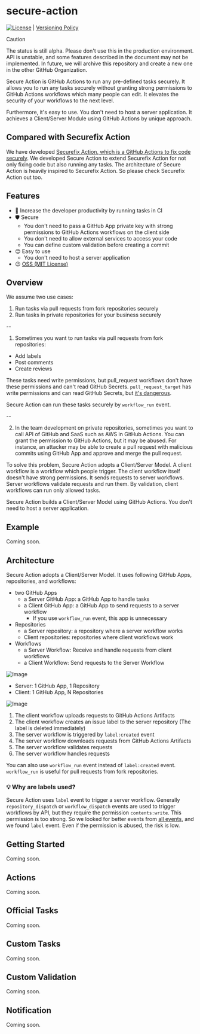 # secure-action

[![License](http://img.shields.io/badge/license-mit-blue.svg?style=flat-square)](https://raw.githubusercontent.com/secure-action/action/main/LICENSE) | [Versioning Policy](https://github.com/suzuki-shunsuke/versioning-policy/blob/main/POLICY.md)

> [!CAUTION]
> The status is still alpha.
> Please don't use this in the production environment.
> API is unstable, and some features described in the document may not be implemented.
> In future, we will archive this repository and create a new one in the other GitHub Organization.

Secure Action is GitHub Actions to run any pre-defined tasks securely.
It allows you to run any tasks securely without granting strong permissions to GitHub Actions workflows which many people can edit.
It elevates the security of your workflows to the next level.

Furthermore, it's easy to use.
You don't need to host a server application.
It achieves a Client/Server Module using GitHub Actions by unique approach.

## Compared with Securefix Action

We have developed [Securefix Action, which is a GitHub Actions to fix code securely](https://github.com/securefix-action/action).
We developed Secure Action to extend Securefix Action for not only fixing code but also running any tasks.
The architecture of Secure Action is heavily inspired to Securefix Action.
So please check Securefix Action out too.

## Features

- 💪 Increase the developer productivity by running tasks in CI
- 🛡 Secure
  - You don't need to pass a GitHub App private key with strong permissions to GitHub Actions workflows on the client side
  - You don't need to allow external services to access your code
  - You can define custom validation before creating a commit
- 😊 Easy to use
  - You don't need to host a server application
- 😉 [OSS (MIT License)](LICENSE)

## Overview

We assume two use cases:

1. Run tasks via pull requests from fork repositories securely
1. Run tasks in private repositories for your business securely

--

1. Sometimes you want to run tasks via pull requests from fork repositories:

- Add labels
- Post comments
- Create reviews

These tasks need write permissions, but pull_request workflows don't have these permissions and can't read GitHub Secrets.
`pull_request_target` has write permissions and can read GitHub Secrets, but [it's dangerous](https://securitylab.github.com/resources/github-actions-preventing-pwn-requests/).

Secure Action can run these tasks securely by `workflow_run` event.

--

2. In the team development on private repositories, sometimes you want to call API of GitHub and SaaS such as AWS in GitHub Actions.
   You can grant the permission to GitHub Actions, but it may be abused.
   For instance, an attacker may be able to create a pull request with malicious commits using GitHub App and approve and merge the pull request.

To solve this problem, Secure Action adopts a Client/Server Model.
A client workflow is a workflow which people trigger.
The client workflow itself doesn't have strong permissions.
It sends requests to server workflows.
Server workflows validate requests and run them.
By validation, client workflows can run only allowed tasks.

Secure Action builds a Client/Server Model using GitHub Actions.
You don't need to host a server application.

## Example

Coming soon.

## Architecture

Secure Action adopts a Client/Server Model.
It uses following GitHub Apps, repositories, and workflows:

- two GitHub Apps
  - a Server GitHub App: a GitHub App to handle tasks
  - a Client GitHub App: a GitHub App to send requests to a server workflow
    - If you use `workflow_run` event, this app is unnecessary
- Repositories
  - a Server repository: a repository where a server workflow works
  - Client repositories: repositories where client workflows work
- Workflows
  - a Server Workflow: Receive and handle requests from client workflows
  - a Client Workflow: Send requests to the Server Workflow

![Image](https://github.com/user-attachments/assets/94781831-0aad-4513-ac92-fb5cfa859e19)

- Server: 1 GitHub App, 1 Repository
- Client: 1 GitHub App, N Repositories

![Image](https://github.com/user-attachments/assets/383de1da-a267-4f96-a86c-9151d66cebc5)

1. The client workflow uploads requests to GitHub Actions Artifacts
2. The client workflow creates an issue label to the server repository (The label is deleted immediately)
3. The server workflow is triggered by `label:created` event
4. The server workflow downloads requests from GitHub Actions Artifacts
5. The server workflow validates requests
6. The server workflow handles requests

You can also use `workflow_run` event instead of `label:created` event.
`workflow_run` is useful for pull requests from fork repositories.

### :bulb: Why are labels used?

Secure Action uses `label` event to trigger a server workflow.
Generally `repository_dispatch` or `workflow_dispatch` events are used to trigger workflows by API, but they require the permission `contents:write`.
This permission is too strong.
So we looked for better events from [all events](https://docs.github.com/en/actions/writing-workflows/choosing-when-your-workflow-runs/events-that-trigger-workflows), and we found `label` event.
Even if the permission is abused, the risk is low.

## Getting Started

Coming soon.

## Actions

Coming soon.

## Official Tasks

Coming soon.

## Custom Tasks

Coming soon.

## Custom Validation

Coming soon.

## Notification

Coming soon.
